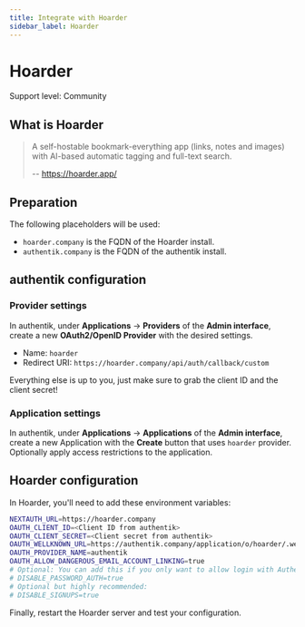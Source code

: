 ```yaml
---
title: Integrate with Hoarder
sidebar_label: Hoarder
---
```


# Hoarder

<span class="badge badge--secondary">Support level: Community</span>

## What is Hoarder

> A self-hostable bookmark-everything app (links, notes and images) with AI-based automatic tagging and full-text search.
>
> -- https://hoarder.app/

## Preparation

The following placeholders will be used:

- `hoarder.company` is the FQDN of the Hoarder install.
- `authentik.company` is the FQDN of the authentik install.

## authentik configuration

### Provider settings

In authentik, under **Applications** -> **Providers** of the **Admin interface**, create a new **OAuth2/OpenID Provider** with the desired settings.

- Name: `hoarder`
- Redirect URI: `https://hoarder.company/api/auth/callback/custom`

Everything else is up to you, just make sure to grab the client ID and the client secret!

### Application settings

In authentik, under **Applications** -> **Applications** of the **Admin interface**, create a new Application with the **Create** button that uses `hoarder` provider.
Optionally apply access restrictions to the application.

## Hoarder configuration

In Hoarder, you'll need to add these environment variables:

```sh
NEXTAUTH_URL=https://hoarder.company
OAUTH_CLIENT_ID=<Client ID from authentik>
OAUTH_CLIENT_SECRET=<Client secret from authentik>
OAUTH_WELLKNOWN_URL=https://authentik.company/application/o/hoarder/.well-known/openid-configuration
OAUTH_PROVIDER_NAME=authentik
OAUTH_ALLOW_DANGEROUS_EMAIL_ACCOUNT_LINKING=true
# Optional: You can add this if you only want to allow login with Authentik
# DISABLE_PASSWORD_AUTH=true
# Optional but highly recommended:
# DISABLE_SIGNUPS=true
```

Finally, restart the Hoarder server and test your configuration.
